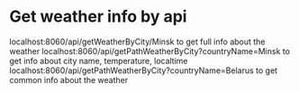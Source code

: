 # Get weather info by api
localhost:8060/api/getWeatherByCity/Minsk to get full info about the weather
localhost:8060/api/getPathWeatherByCity?countryName=Minsk to get info about city name, temperature, localtime
localhost:8060/api/getPathWeatherByCity?countryName=Belarus to get common info about the weather

